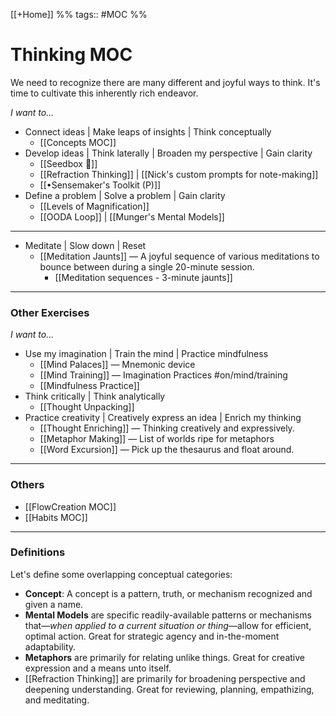 [[+Home]]  %% tags:: #MOC %%
# Thinking MOC
We need to recognize there are many different and joyful ways to think. It's time to cultivate this inherently rich endeavor.

*I want to...*
- Connect ideas | Make leaps of insights | Think conceptually 
	- [[Concepts MOC]]
- Develop ideas | Think laterally | Broaden my perspective | Gain clarity
	- [[Seedbox 🌱]]
	- [[Refraction Thinking]] | [[Nick's custom prompts for note-making]]
	- [[•Sensemaker's Toolkit (P)]]
- Define a problem | Solve a problem | Gain clarity
	- [[Levels of Magnification]]
	- [[OODA Loop]] | [[Munger's Mental Models]]

---
- Meditate | Slow down | Reset
	- [[Meditation Jaunts]] — A joyful sequence of various meditations to bounce between during a single 20-minute session. 
		- [[Meditation sequences - 3-minute jaunts]]

---
### Other Exercises
*I want to...*
- Use my imagination | Train the mind | Practice mindfulness
	- [[Mind Palaces]] — Mnemonic device
	- [[Mind Training]] — Imagination Practices #on/mind/training
	- [[Mindfulness Practice]]
- Think critically | Think analytically
	- [[Thought Unpacking]]
- Practice creativity | Creatively express an idea | Enrich my thinking
	- [[Thought Enriching]] — Thinking creatively and expressively.
	- [[Metaphor Making]] — List of worlds ripe for metaphors
	- [[Word Excursion]] — Pick up the thesaurus and float around.

---
### Others
- [[FlowCreation MOC]]
- [[Habits MOC]]

---
### Definitions
Let's define some overlapping conceptual categories:
-   **Concept**: A concept is a pattern, truth, or mechanism recognized and given a name.
-   **Mental Models** are specific readily-available patterns or mechanisms that—*when applied to a current situation or thing*—allow for efficient, optimal action. Great for strategic agency and in-the-moment adaptability.
-   **Metaphors** are primarily for relating unlike things. Great for creative expression and a means unto itself.
-   [[Refraction Thinking]] are primarily for broadening perspective and deepening understanding. Great for reviewing, planning, empathizing, and meditating. 